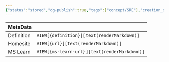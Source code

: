 ```yaml
---
{"status":"stored","dg-publish":true,"tags":["concept/SRE"],"creation_date":"2024-05-08 23:11","definition":"undefined","ms-learn-url":"undefined","url":"undefined","aliases":null,"permalink":"/concepts/qr-code/","dgPassFrontmatter":true}
---
```



| MetaData   |                                              |
| ---------- | -------------------------------------------- |
| Definition | `VIEW[{definition}][text(renderMarkdown)]`   |
| Homesite   | `VIEW[{url}][text(renderMarkdown)]`          |
| MS Learn   | `VIEW[{ms-learn-url}][text(renderMarkdown)]` |
